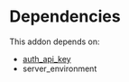 # Dependencies

This addon depends on:

- [auth_api_key](../../odoo-bringout-oca-server-auth-auth_api_key)
- server_environment
